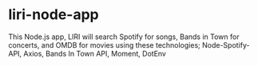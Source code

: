 # liri-node-app
This Node.js app, LIRI will search Spotify for songs, Bands in Town for concerts, and OMDB for movies using these technologies; Node-Spotify-API, Axios, Bands In Town API, Moment, DotEnv
